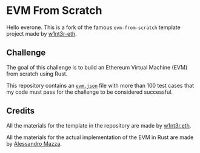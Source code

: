 # EVM From Scratch

Hello everone. This is a fork of the famous `evm-from-scratch` template project made by [w1nt3r-eth](https://github.com/w1nt3r-eth).

## Challenge

The goal of this challenge is to build an Ethereum Virtual Machine (EVM) from scratch using Rust.

This repository contains an [`evm.json`](./evm.json) file with more than 100 test cases that my code must pass for the challenge to be considered successful.

## Credits

All the materials for the template in the repository are made by [w1nt3r.eth](https://twitter.com/w1nt3r_eth).

All the materials for the actual implementation of the EVM in Rust are made by [Alessandro Mazza](https://twitter.com/crypto_ita2).
